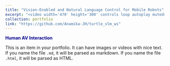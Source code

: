 ```yaml
---
title: "Vision-Enabled and Natural Language Control for Mobile Robots"
excerpt: "<video width='470' height='300' controls loop autoplay muted><source src='/images/VLM_turtle.mp4' type='video/mp4'>Your browser does not support the video tag.</video>"
collection: portfolio
link: "https://github.com/Anamika-JH/turtle_vlm_ws"
---
```


<a href="https://anamika-jh.github.io/Human-AV-interaction.github.io/" target="_blank" style="color: #00008B; font-weight: bold; text-decoration: none;">Human AV Interaction</a>

This is an item in your portfolio. It can have images or videos with nice text. If you name the file `.md`, it will be parsed as markdown. If you name the file `.html`, it will be parsed as HTML.
